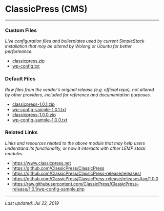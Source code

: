 # ClassicPress (CMS)

----

### Custom Files

*Live configuration files and boilerplates used by current SimpleStack installation that may be altered by Wolong or Ubuntu for better performance.*

* <a href="classicpress.zip">classicpress.zip</a>
* <a href="https://simplestack.git.supercluster.io/wordpress/wp-config.txt">wp-config.txt</a>

### Default Files

*Raw files from the vendor’s original release (e.g. official repo), not altered by other providers, included for reference and documentation purposes.*

* <a href="classicpress-1.0.1.zip">classicpress-1.0.1.zip</a>
* <a href="wp-config-sample-1.0.1.txt">wp-config-sample-1.0.1.txt</a>
* <a href="classicpress-1.0.0.zip">classicpress-1.0.0.zip</a>
* <a href="wp-config-sample-1.0.0.txt">wp-config-sample-1.0.0.txt</a>

### Related Links

*Links and resources related to the above module that may help users understand its functionality, or how it interacts with other LEMP stack modules.*

* <a href="https://www.classicpress.net">https://www.classicpress.net</a>
* <a href="https://github.com/ClassicPress/ClassicPress">https://github.com/ClassicPress/ClassicPress</a>
* <a href="https://github.com/ClassicPress/ClassicPress-release/releases/">https://github.com/ClassicPress/ClassicPress-release/releases/</a>
* <a href="https://github.com/ClassicPress/ClassicPress-release/releases/tag/1.0.0">https://github.com/ClassicPress/ClassicPress-release/releases/tag/1.0.0</a>
* <a href="https://raw.githubusercontent.com/ClassicPress/ClassicPress-release/1.0.1/wp-config-sample.php">https://raw.githubusercontent.com/ClassicPress/ClassicPress-release/1.0.1/wp-config-sample.php</a>

----

*Last updated: Jul 22, 2019*
